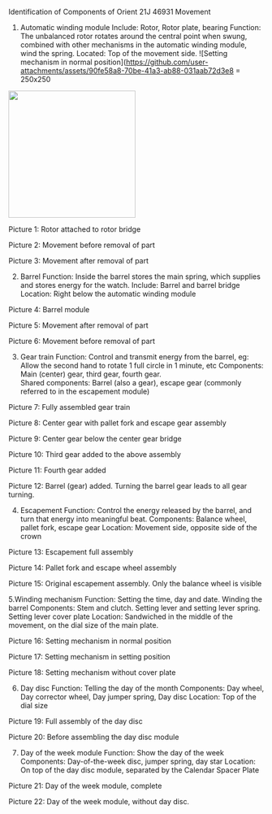 Identification of Components of Orient 21J 46931 Movement 

 
1. Automatic winding module 
Include: Rotor, Rotor plate, bearing 
Function: The unbalanced rotor rotates around the central point when swung, combined with other mechanisms in the automatic winding module, wind the spring. 
Located: Top of the movement side. 
![Setting mechanism in normal position](https://github.com/user-attachments/assets/90fe58a8-70be-41a3-ab88-031aab72d3e8 = 250x250
<img src = https://github.com/user-attachments/assets/90fe58a8-70be-41a3-ab88-031aab72d3e8 width = 250>

Picture 1: Rotor attached to rotor bridge 

 
Picture 2: Movement before removal of part 

 
Picture 3: Movement after removal of part 

 
2. Barrel 
Function: Inside the barrel stores the main spring, which supplies and stores energy for the watch. 
Include: Barrel and barrel bridge 
Location: Right below the automatic winding module 

Picture 4: Barrel module 

Picture 5: Movement after removal of part 

Picture 6: Movement before removal of part 

3. Gear train 
Function: Control and transmit energy from the barrel, eg: Allow the second hand to rotate 1 full circle in 1 minute, etc 
Components: Main (center) gear, third gear, fourth gear.  
Shared components: Barrel (also a gear), escape gear (commonly referred to in the escapement module) 
 
Picture 7: Fully assembled gear train 

Picture 8: Center gear with pallet fork and escape gear assembly 

Picture 9: Center gear below the center gear bridge 

Picture 10: Third gear added to the above assembly 

Picture 11: Fourth gear added 

Picture 12: Barrel (gear) added. Turning the barrel gear leads to all gear turning. 

4. Escapement 
Function: Control the energy released by the barrel, and turn that energy into meaningful beat. 
Components: Balance wheel, pallet fork, escape gear 
Location: Movement side, opposite side of the crown 

 
Picture 13: Escapement full assembly 

Picture 14: Pallet fork and escape wheel assembly 

Picture 15: Original escapement assembly. Only the balance wheel is visible 

 

5.Winding mechanism 
Function: Setting the time, day and date. Winding the barrel 
Components: Stem and clutch. Setting lever and setting lever spring. Setting lever cover plate 
Location: Sandwiched in the middle of the movement, on the dial size of the main plate. 

Picture 16: Setting mechanism in normal position  

Picture 17: Setting mechanism in setting position 

Picture 18: Setting mechanism without cover plate 

 

6. Day disc 
Function: Telling the day of the month 
Components: Day wheel, Day corrector wheel, Day jumper spring, Day disc 
Location: Top of the dial size 

Picture 19: Full assembly of the day disc 

Picture 20: Before assembling the day disc module 

7. Day of the week module 
Function: Show the day of the week 
Components: Day-of-the-week disc, jumper spring, day star 
Location: On top of the day disc module, separated by the Calendar Spacer Plate 

Picture 21: Day of the week module, complete 

Picture 22: Day of the week module, without day disc. 
